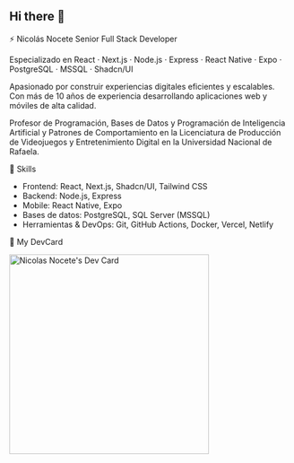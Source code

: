 ## Hi there 👋

⚡️ Nicolás Nocete
Senior Full Stack Developer

Especializado en React · Next.js · Node.js · Express · React Native · Expo · PostgreSQL · MSSQL · Shadcn/UI

Apasionado por construir experiencias digitales eficientes y escalables. Con más de 10 años de experiencia desarrollando aplicaciones web y móviles de alta calidad.

Profesor de Programación, Bases de Datos y Programación de Inteligencia Artificial y Patrones de Comportamiento en la Licenciatura de Producción de Videojuegos y Entretenimiento Digital en la Universidad Nacional de Rafaela.

🚀 Skills
* Frontend: React, Next.js, Shadcn/UI, Tailwind CSS
* Backend: Node.js, Express
* Mobile: React Native, Expo
* Bases de datos: PostgreSQL, SQL Server (MSSQL)
* Herramientas & DevOps: Git, GitHub Actions, Docker, Vercel, Netlify

💼 My DevCard

<a href="https://app.daily.dev/nicolasnocete"><img src="https://api.daily.dev/devcards/v2/xSWjce5oeoeqIqjtlACer.png?type=default&r=d4k" width="356" alt="Nicolas Nocete's Dev Card"/></a>


